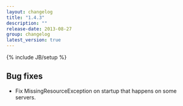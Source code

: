```yaml
---
layout: changelog
title: "1.4.3"
description: ""
release-date: 2013-08-27
group: changelog
latest_version: true
---
```

{% include JB/setup %}

## Bug fixes

* Fix MissingResourceException on startup that happens on some servers.
